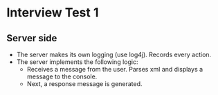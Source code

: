 # Interview Test 1
## Server side

- The server makes its own logging (use log4j). Records every action.
- The server implements the following logic:
    - Receives a message from the user. Parses xml and displays a message to the console.
    - Next, a response message is generated.
